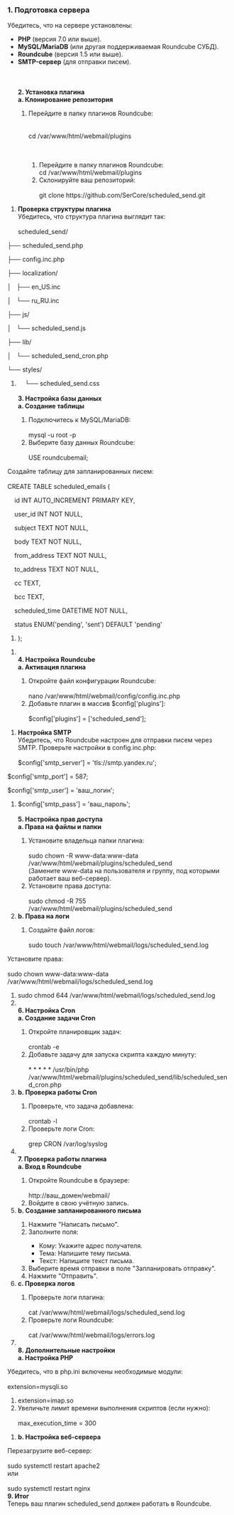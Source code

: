 <h3><strong>1. Подготовка сервера</strong></h3>
<p><span style="font-weight: 400;">Убедитесь, что на сервере установлены:</span></p>
<ul>
<li style="font-weight: 400;"><strong>PHP</strong><span style="font-weight: 400;"> (версия 7.0 или выше).</span></li>
<li style="font-weight: 400;"><strong>MySQL/MariaDB</strong><span style="font-weight: 400;"> (или другая поддерживаемая Roundcube СУБД).</span></li>
<li style="font-weight: 400;"><strong>Roundcube</strong><span style="font-weight: 400;"> (версия 1.5 или выше).</span></li>
<li style="font-weight: 400;"><strong>SMTP-сервер</strong><span style="font-weight: 400;"> (для отправки писем).</span><span style="font-weight: 400;"><br /></span><span style="font-weight: 400;"><br /></span><span style="font-weight: 400;"><br /></span><span style="font-weight: 400;"><br /></span><strong>2. Установка плагина</strong><strong><br /></strong><strong>a. Клонирование репозитория</strong></li>
<ol>
<li style="font-weight: 400;"><span style="font-weight: 400;">Перейдите в папку плагинов Roundcube:</span><span style="font-weight: 400;"><br /></span><span style="font-weight: 400;"><br /></span><span style="font-weight: 400;"><br /></span><span style="font-weight: 400;">cd /var/www/html/webmail/plugins</span><span style="font-weight: 400;"><br /></span><span style="font-weight: 400;"><br /><br /></span></li>
<ol>
<li style="font-weight: 400;"><span style="font-weight: 400;">Перейдите в папку плагинов Roundcube:</span><span style="font-weight: 400;"><br /></span><span style="font-weight: 400;">cd /var/www/html/webmail/plugins</span></li>
<li style="font-weight: 400;"><span style="font-weight: 400;">Склонируйте ваш репозиторий:</span><span style="font-weight: 400;"><br /></span> <span style="font-weight: 400;"><br /></span><span style="font-weight: 400;">git clone https://github.com/SerCore/scheduled_send.git</span></li>
</ol>
</ol>
</ul>
<ol>
<li><strong> Проверка структуры плагина</strong><strong><br /></strong><span style="font-weight: 400;">Убедитесь, что структура плагина выглядит так:</span><span style="font-weight: 400;"><br /></span> <span style="font-weight: 400;"><br /></span><span style="font-weight: 400;">scheduled_send/</span></li>
</ol>
<p><span style="font-weight: 400;">├── scheduled_send.php</span></p>
<p><span style="font-weight: 400;">├── config.inc.php</span></p>
<p><span style="font-weight: 400;">├── localization/</span></p>
<p><span style="font-weight: 400;">│ &nbsp; ├── en_US.inc</span></p>
<p><span style="font-weight: 400;">│ &nbsp; └── ru_RU.inc</span></p>
<p><span style="font-weight: 400;">├── js/</span></p>
<p><span style="font-weight: 400;">│ &nbsp; └── scheduled_send.js</span></p>
<p><span style="font-weight: 400;">├── lib/</span></p>
<p><span style="font-weight: 400;">│ &nbsp; └── scheduled_send_cron.php</span></p>
<p><span style="font-weight: 400;">└── styles/</span></p>
<ol>
<li style="font-weight: 400;"><span style="font-weight: 400;">&nbsp;&nbsp;&nbsp;&nbsp;└── scheduled_send.css</span><span style="font-weight: 400;"><br /></span><span style="font-weight: 400;"><br /></span><strong>3. Настройка базы данных</strong><strong><br /></strong><strong>a. Создание таблицы</strong></li>
<ol>
<li style="font-weight: 400;"><span style="font-weight: 400;">Подключитесь к MySQL/MariaDB:</span><span style="font-weight: 400;"><br /></span> <span style="font-weight: 400;"><br /></span><span style="font-weight: 400;">mysql -u root -p</span></li>
<li style="font-weight: 400;"><span style="font-weight: 400;">Выберите базу данных Roundcube:</span><span style="font-weight: 400;"><br /></span> <span style="font-weight: 400;"><br /></span><span style="font-weight: 400;">USE roundcubemail;</span></li>
</ol>
</ol>
<p><span style="font-weight: 400;">Создайте таблицу для запланированных писем:</span><span style="font-weight: 400;"><br /></span> <span style="font-weight: 400;"><br /></span><span style="font-weight: 400;">CREATE TABLE scheduled_emails (</span></p>
<p><span style="font-weight: 400;">&nbsp;&nbsp;&nbsp;&nbsp;id INT AUTO_INCREMENT PRIMARY KEY,</span></p>
<p><span style="font-weight: 400;">&nbsp;&nbsp;&nbsp;&nbsp;user_id INT NOT NULL,</span></p>
<p><span style="font-weight: 400;">&nbsp;&nbsp;&nbsp;&nbsp;subject TEXT NOT NULL,</span></p>
<p><span style="font-weight: 400;">&nbsp;&nbsp;&nbsp;&nbsp;body TEXT NOT NULL,</span></p>
<p><span style="font-weight: 400;">&nbsp;&nbsp;&nbsp;&nbsp;from_address TEXT NOT NULL,</span></p>
<p><span style="font-weight: 400;">&nbsp;&nbsp;&nbsp;&nbsp;to_address TEXT NOT NULL,</span></p>
<p><span style="font-weight: 400;">&nbsp;&nbsp;&nbsp;&nbsp;cc TEXT,</span></p>
<p><span style="font-weight: 400;">&nbsp;&nbsp;&nbsp;&nbsp;bcc TEXT,</span></p>
<p><span style="font-weight: 400;">&nbsp;&nbsp;&nbsp;&nbsp;scheduled_time DATETIME NOT NULL,</span></p>
<p><span style="font-weight: 400;">&nbsp;&nbsp;&nbsp;&nbsp;status ENUM('pending', 'sent') DEFAULT 'pending'</span></p>
<ol>
<li style="font-weight: 400;"><span style="font-weight: 400;">);</span></li>
</ol>
<ol>
<li style="font-weight: 400;"><span style="font-weight: 400;"><br /></span><strong>4. Настройка Roundcube</strong><strong><br /></strong><strong>a. Активация плагина</strong></li>
<ol>
<li style="font-weight: 400;"><span style="font-weight: 400;">Откройте файл конфигурации Roundcube:</span><span style="font-weight: 400;"><br /></span> <span style="font-weight: 400;"><br /></span><span style="font-weight: 400;">nano /var/www/html/webmail/config/config.inc.php</span></li>
<li style="font-weight: 400;"><span style="font-weight: 400;">Добавьте плагин в массив </span><span style="font-weight: 400;">$config['plugins']</span><span style="font-weight: 400;">:</span><span style="font-weight: 400;"><br /></span> <span style="font-weight: 400;"><br /></span><span style="font-weight: 400;">$config['plugins'] = ['scheduled_send'];</span></li>
</ol>
</ol>
<ol>
<li><strong> Настройка SMTP</strong><strong><br /></strong><span style="font-weight: 400;">Убедитесь, что Roundcube настроен для отправки писем через SMTP. Проверьте настройки в </span><span style="font-weight: 400;">config.inc.php</span><span style="font-weight: 400;">:</span><span style="font-weight: 400;"><br /></span> <span style="font-weight: 400;"><br /></span><span style="font-weight: 400;">$config['smtp_server'] = 'tls://smtp.yandex.ru';</span></li>
</ol>
<p><span style="font-weight: 400;">$config['smtp_port'] = 587;</span></p>
<p><span style="font-weight: 400;">$config['smtp_user'] = 'ваш_логин';</span></p>
<ol>
<li style="font-weight: 400;"><span style="font-weight: 400;">$config['smtp_pass'] = 'ваш_пароль';</span><span style="font-weight: 400;"><br /></span><span style="font-weight: 400;"><br /></span><strong>5. Настройка прав доступа</strong><strong><br /></strong><strong>a. Права на файлы и папки</strong></li>
<ol>
<li style="font-weight: 400;"><span style="font-weight: 400;">Установите владельца папки плагина:</span><span style="font-weight: 400;"><br /></span> <span style="font-weight: 400;"><br /></span><span style="font-weight: 400;">sudo chown -R www-data:www-data /var/www/html/webmail/plugins/scheduled_send</span><span style="font-weight: 400;"><br /></span><span style="font-weight: 400;">(Замените </span><span style="font-weight: 400;">www-data</span><span style="font-weight: 400;"> на пользователя и группу, под которыми работает ваш веб-сервер).</span></li>
<li style="font-weight: 400;"><span style="font-weight: 400;">Установите права доступа:</span><span style="font-weight: 400;"><br /></span> <span style="font-weight: 400;"><br /></span><span style="font-weight: 400;">sudo chmod -R 755 /var/www/html/webmail/plugins/scheduled_send</span></li>
</ol>
<li style="font-weight: 400;"><strong>b. Права на логи</strong></li>
<ol>
<li style="font-weight: 400;"><span style="font-weight: 400;">Создайте файл логов:</span><span style="font-weight: 400;"><br /></span> <span style="font-weight: 400;"><br /></span><span style="font-weight: 400;">sudo touch /var/www/html/webmail/logs/scheduled_send.log</span></li>
</ol>
</ol>
<p><span style="font-weight: 400;">Установите права:</span><span style="font-weight: 400;"><br /></span> <span style="font-weight: 400;"><br /></span><span style="font-weight: 400;">sudo chown www-data:www-data /var/www/html/webmail/logs/scheduled_send.log</span></p>
<ol>
<li style="font-weight: 400;"><span style="font-weight: 400;">sudo chmod 644 /var/www/html/webmail/logs/scheduled_send.log</span></li>
<li style="font-weight: 400;"><span style="font-weight: 400;"><br /></span><strong>6. Настройка Cron</strong><strong><br /></strong><strong>a. Создание задачи Cron</strong></li>
<ol>
<li style="font-weight: 400;"><span style="font-weight: 400;">Откройте планировщик задач:</span><span style="font-weight: 400;"><br /></span> <span style="font-weight: 400;"><br /></span><span style="font-weight: 400;">crontab -e</span></li>
<li style="font-weight: 400;"><span style="font-weight: 400;">Добавьте задачу для запуска скрипта каждую минуту:</span><span style="font-weight: 400;"><br /></span> <span style="font-weight: 400;"><br /></span><span style="font-weight: 400;">* * * * * /usr/bin/php /var/www/html/webmail/plugins/scheduled_send/lib/scheduled_send_cron.php</span></li>
</ol>
<li style="font-weight: 400;"><strong>b. Проверка работы Cron</strong></li>
<ol>
<li style="font-weight: 400;"><span style="font-weight: 400;">Проверьте, что задача добавлена:</span><span style="font-weight: 400;"><br /></span> <span style="font-weight: 400;"><br /></span><span style="font-weight: 400;">crontab -l</span></li>
<li style="font-weight: 400;"><span style="font-weight: 400;">Проверьте логи Cron:</span><span style="font-weight: 400;"><br /></span> <span style="font-weight: 400;"><br /></span><span style="font-weight: 400;">grep CRON /var/log/syslog</span></li>
</ol>
<li style="font-weight: 400;"><span style="font-weight: 400;"><br /></span><strong>7. Проверка работы плагина</strong><strong><br /></strong><strong>a. Вход в Roundcube</strong></li>
<ol>
<li style="font-weight: 400;"><span style="font-weight: 400;">Откройте Roundcube в браузере:</span><span style="font-weight: 400;"><br /></span> <span style="font-weight: 400;"><br /></span><span style="font-weight: 400;">http://ваш_домен/webmail/</span></li>
<li style="font-weight: 400;"><span style="font-weight: 400;">Войдите в свою учётную запись.</span></li>
</ol>
<li style="font-weight: 400;"><strong>b. Создание запланированного письма</strong></li>
<ol>
<li style="font-weight: 400;"><span style="font-weight: 400;">Нажмите "Написать письмо".</span></li>
<li style="font-weight: 400;"><span style="font-weight: 400;">Заполните поля:</span></li>
<ul>
<li style="font-weight: 400;"><span style="font-weight: 400;">Кому: Укажите адрес получателя.</span></li>
<li style="font-weight: 400;"><span style="font-weight: 400;">Тема: Напишите тему письма.</span></li>
<li style="font-weight: 400;"><span style="font-weight: 400;">Текст: Напишите текст письма.</span></li>
</ul>
<li style="font-weight: 400;"><span style="font-weight: 400;">Выберите время отправки в поле "Запланировать отправку".</span></li>
<li style="font-weight: 400;"><span style="font-weight: 400;">Нажмите "Отправить".</span></li>
</ol>
<li style="font-weight: 400;"><strong>c. Проверка логов</strong></li>
<ol>
<li style="font-weight: 400;"><span style="font-weight: 400;">Проверьте логи плагина:</span><span style="font-weight: 400;"><br /></span> <span style="font-weight: 400;"><br /></span><span style="font-weight: 400;">cat /var/www/html/webmail/logs/scheduled_send.log</span></li>
<li style="font-weight: 400;"><span style="font-weight: 400;">Проверьте логи Roundcube:</span><span style="font-weight: 400;"><br /></span> <span style="font-weight: 400;"><br /></span><span style="font-weight: 400;">cat /var/www/html/webmail/logs/errors.log</span></li>
</ol>
<li style="font-weight: 400;"><span style="font-weight: 400;"><br /></span><strong>8. Дополнительные настройки</strong><strong><br /></strong><strong>a. Настройка PHP</strong></li>
</ol>
<p><span style="font-weight: 400;">Убедитесь, что в </span><span style="font-weight: 400;">php.ini</span><span style="font-weight: 400;"> включены необходимые модули:</span><span style="font-weight: 400;"><br /></span> <span style="font-weight: 400;"><br /></span><span style="font-weight: 400;">extension=mysqli.so</span></p>
<ol>
<li style="font-weight: 400;"><span style="font-weight: 400;">extension=imap.so</span></li>
<li style="font-weight: 400;"><span style="font-weight: 400;">Увеличьте лимит времени выполнения скриптов (если нужно):</span><span style="font-weight: 400;"><br /></span> <span style="font-weight: 400;"><br /></span><span style="font-weight: 400;">max_execution_time = 300</span></li>
</ol>
<ol>
<li style="font-weight: 400;"><strong>b. Настройка веб-сервера</strong></li>
</ol>
<p><span style="font-weight: 400;">Перезагрузите веб-сервер:</span><span style="font-weight: 400;"><br /></span> <span style="font-weight: 400;"><br /></span><span style="font-weight: 400;">sudo systemctl restart apache2</span><span style="font-weight: 400;"><br /></span><span style="font-weight: 400;">или</span><span style="font-weight: 400;"><br /></span> <span style="font-weight: 400;"><br /></span><span style="font-weight: 400;">sudo systemctl restart nginx</span><span style="font-weight: 400;"><br /></span><strong>9. Итог</strong><strong><br /></strong><span style="font-weight: 400;">Теперь ваш плагин </span><span style="font-weight: 400;">scheduled_send</span><span style="font-weight: 400;"> должен работать в Roundcube.</span></p>